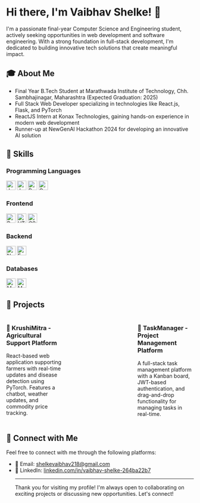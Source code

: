 <h1>Hi there, I'm Vaibhav Shelke! 👋</h1>
<p>I'm a passionate final-year Computer Science and Engineering student, actively seeking opportunities in web development and software engineering. With a strong foundation in full-stack development, I'm dedicated to building innovative tech solutions that create meaningful impact.</p>

<h2>🎓 About Me</h2>
<ul>
  <li>Final Year B.Tech Student at Marathwada Institute of Technology, Chh. Sambhajinagar, Maharashtra (Expected Graduation: 2025)</li>
  <li>Full Stack Web Developer specializing in technologies like React.js, Flask, and PyTorch</li>
  <li>ReactJS Intern at Konax Technologies, gaining hands-on experience in modern web development</li>
  <li>Runner-up at NewGenAI Hackathon 2024 for developing an innovative AI solution</li>
</ul>

<h2>🚀 Skills</h2>

<h3>Programming Languages</h3>
<p>
    <img src="https://img.shields.io/badge/Java-ED8B00?style=for-the-badge&logo=openjdk&logoColor=white" alt="Java" height="25">
    <img src="https://img.shields.io/badge/JavaScript-F7DF1E?style=for-the-badge&logo=javascript&logoColor=black" alt="JavaScript" height="25">
    <img src="https://img.shields.io/badge/Python-14354C?style=for-the-badge&logo=python&logoColor=white" alt="Python" height="25">
    <img src="https://img.shields.io/badge/C-00599C?style=for-the-badge&logo=c&logoColor=white" alt="C" height="25">
</p>

<h3>Frontend</h3>
<p>
    <img src="https://img.shields.io/badge/React-61DAFB?style=for-the-badge&logo=react&logoColor=black" alt="React" height="25">
    <img src="https://img.shields.io/badge/HTML5-E34F26?style=for-the-badge&logo=html5&logoColor=white" alt="HTML5" height="25">
    <img src="https://img.shields.io/badge/CSS3-1572B6?style=for-the-badge&logo=css3&logoColor=white" alt="CSS3" height="25">
</p>

<h3>Backend</h3>
<p>
    <img src="https://img.shields.io/badge/Node.js-43853D?style=for-the-badge&logo=node.js&logoColor=white" alt="Node.js" height="25">
    <img src="https://img.shields.io/badge/Express.js-000000?style=for-the-badge&logo=express&logoColor=white" alt="Express.js" height="25">
</p>

<h3>Databases</h3>
<p>
    <img src="https://img.shields.io/badge/MongoDB-4EA94B?style=for-the-badge&logo=mongodb&logoColor=white" alt="MongoDB" height="25">
    <img src="https://img.shields.io/badge/MySQL-00000F?style=for-the-badge&logo=mysql&logoColor=white" alt="MySQL" height="25">
</p>

<h2>🚧 Projects</h2>
<div style="display: flex; justify-content: space-between; margin-bottom: 20px;">
  <div style="width: 30%;">
    <h3>🌾 KrushiMitra - Agricultural Support Platform</h3>
    <p>React-based web application supporting farmers with real-time updates and disease detection using PyTorch. Features a chatbot, weather updates, and commodity price tracking.</p>
  </div>

  <div style="width: 30%;">
    <h3>📝 TaskManager - Project Management Platform</h3>
    <p>A full-stack task management platform with a Kanban board, JWT-based authentication, and drag-and-drop functionality for managing tasks in real-time.</p>
  </div>
</div>

<h2>🤝 Connect with Me</h2>
<p>Feel free to connect with me through the following platforms:</p>
<ul>
  <li>📧 Email: <a href="mailto:shelkevaibhav218@gmail.com">shelkevaibhav218@gmail.com</a></li>
  <li>💼 LinkedIn: <a href="https://www.linkedin.com/in/vaibhav-shelke-264ba22b7" target="_blank">linkedin.com/in/vaibhav-shelke-264ba22b7</a></li>
<!--   <li>💻 GitHub: <a href="https://github.com/Vaibhav-shelke1" target="_blank">github.com/Vaibhav-shelke1</a></li>
</ul> -->
<hr>
<p>Thank you for visiting my profile! I'm always open to collaborating on exciting projects or discussing new opportunities. Let's connect!</p>
